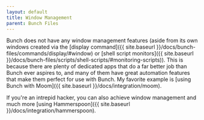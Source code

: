```yaml
---
layout: default
title: Window Management
parent: Bunch Files
---
```

Bunch does not have any window management features (aside from its own windows created via the [display command]({{ site.baseurl }}/docs/bunch-files/commands/display/#window) or [shell script monitors]({{ site.baseurl }}/docs/bunch-files/scripts/shell-scripts/#monitoring-scripts)). This is because there are plenty of dedicated apps that do a far better job than Bunch ever aspires to, and many of them have great automation features that make them perfect for use with Bunch. My favorite example is [using Bunch with Moom]({{ site.baseurl }}/docs/integration/moom).

If you're an intrepid hacker, you can also achieve window management and much more [using Hammerspoon]({{ site.baseurl }}/docs/integration/hammerspoon).
